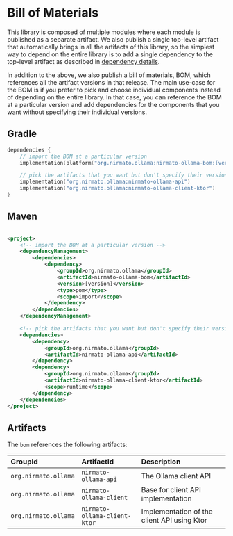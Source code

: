 # Bill of Materials

This library is composed of multiple modules where each module is published as a separate artifact. We also publish a
single top-level artifact that automatically brings in all the artifacts of this library, so the simplest way to depend
on the entire library is to add a single dependency to the top-level artifact as described in
[dependency details](../../README.md#dependency).

In addition to the above, we also publish a bill of materials, BOM, which references all the artifact versions in that
release. The main use-case for the BOM is if you prefer to pick and choose individual components instead of
depending on the entire library. In that case, you can reference the BOM at a particular version and add dependencies
for the components that you want without specifying their individual versions.

## Gradle

```kotlin
dependencies {
    // import the BOM at a particular version
    implementation(platform("org.nirmato.ollama:nirmato-ollama-bom:[version]"))

    // pick the artifacts that you want but don't specify their versions as that's controlled by the BOM
    implementation("org.nirmato.ollama:nirmato-ollama-api")
    implementation("org.nirmato.ollama:nirmato-ollama-client-ktor")
}
```

## Maven

```xml

<project>
    <!-- import the BOM at a particular version -->
    <dependencyManagement>
        <dependencies>
            <dependency>
                <groupId>org.nirmato.ollama</groupId>
                <artifactId>nirmato-ollama-bom</artifactId>
                <version>[version]</version>
                <type>pom</type>
                <scope>import</scope>
            </dependency>
        </dependencies>
    </dependencyManagement>

    <!-- pick the artifacts that you want but don't specify their versions as that's controlled by the BOM -->
    <dependencies>
        <dependency>
            <groupId>org.nirmato.ollama</groupId>
            <artifactId>nirmato-ollama-api</artifactId>
        </dependency>
        <dependency>
            <groupId>org.nirmato.ollama</groupId>
            <artifactId>nirmato-ollama-client-ktor</artifactId>
            <scope>runtime</scope>
        </dependency>
    </dependencies>
</project>
```

## Artifacts

The `bom` references the following artifacts:

| GroupId                  | ArtifactId                   | Description                                 |
|:-------------------------|:-----------------------------|:--------------------------------------------|
| `org.nirmato.ollama`     | `nirmato-ollama-api`         | The Ollama client API                       |
| `org.nirmato.ollama`     | `nirmato-ollama-client`      | Base for client API implementation          |
| `org.nirmato.ollama`     | `nirmato-ollama-client-ktor` | Implementation of the client API using Ktor |

